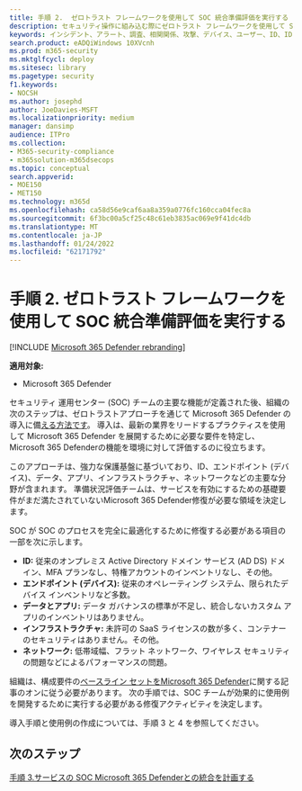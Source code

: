 ```yaml
---
title: 手順 2.  ゼロトラスト フレームワークを使用して SOC 統合準備評価を実行する
description: セキュリティ操作に組み込む際にゼロトラスト フレームワークを使用して SOC 統合準備Microsoft 365 Defender実行する基本。
keywords: インシデント、アラート、調査、相関関係、攻撃、デバイス、ユーザー、ID、ID、メールボックス、メール、365、microsoft、m365、インシデント対応、サイバー攻撃、secops、セキュリティ操作、soc
search.product: eADQiWindows 10XVcnh
ms.prod: m365-security
ms.mktglfcycl: deploy
ms.sitesec: library
ms.pagetype: security
f1.keywords:
- NOCSH
ms.author: josephd
author: JoeDavies-MSFT
ms.localizationpriority: medium
manager: dansimp
audience: ITPro
ms.collection:
- M365-security-compliance
- m365solution-m365dsecops
ms.topic: conceptual
search.appverid:
- MOE150
- MET150
ms.technology: m365d
ms.openlocfilehash: ca58d56e9caf6aa8a359a0776fc160cca04fec8a
ms.sourcegitcommit: 6f3bc00a5cf25c48c61eb3835ac069e9f41dc4db
ms.translationtype: MT
ms.contentlocale: ja-JP
ms.lasthandoff: 01/24/2022
ms.locfileid: "62171792"
---
```

# <a name="step-2-perform-a-soc-integration-readiness-assessment-using-the-zero-trust-framework"></a>手順 2. ゼロトラスト フレームワークを使用して SOC 統合準備評価を実行する

[!INCLUDE [Microsoft 365 Defender rebranding](../includes/microsoft-defender.md)]

**適用対象:**
- Microsoft 365 Defender

セキュリティ 運用センター (SOC) チームの主要な機能が定義された後、組織の次のステップは、ゼロトラストアプローチを通じて Microsoft 365 Defender の導入に備[える方法です](/security/zero-trust/)。 導入は、最新の業界をリードするプラクティスを使用して Microsoft 365 Defender を展開するために必要な要件を特定し、Microsoft 365 Defenderの機能を環境に対して評価するのに役立ちます。

このアプローチは、強力な保護基盤に基づいており、ID、エンドポイント (デバイス)、データ、アプリ、インフラストラクチャ、ネットワークなどの主要な分野が含まれます。 準備状況評価チームは、サービスを有効にするための基礎要件がまだ満たされていないMicrosoft 365 Defender修復が必要な領域を決定します。

SOC が SOC のプロセスを完全に最適化するために修復する必要がある項目の一部を次に示します。

- **ID:** 従来のオンプレミス Active Directory ドメイン サービス (AD DS) ドメイン、MFA プランなし、特権アカウントのインベントリなし、その他。
- **エンドポイント (デバイス):** 従来のオペレーティング システム、限られたデバイス インベントリなど多数。
- **データとアプリ:**  データ ガバナンスの標準が不足し、統合しないカスタム アプリのインベントリはありません。
- **インフラストラクチャ:** 未許可の SaaS ライセンスの数が多く、コンテナー のセキュリティはありません。その他。
- **ネットワーク:** 低帯域幅、フラット ネットワーク、ワイヤレス セキュリティの問題などによるパフォーマンスの問題。

組織は、構成要件の[ベースライン セットをMicrosoft 365 Defender](m365d-enable.md)に関する記事のオンに従う必要があります。 次の手順では、SOC チームが効果的に使用例を開発するために実行する必要がある修復アクティビティを決定します。 

導入手順と使用例の作成については、手順 3 と 4 を参照してください。

## <a name="next-step"></a>次のステップ

[手順 3.サービスの SOC Microsoft 365 Defenderとの統合を計画する](integrate-microsoft-365-defender-secops-services.md)
